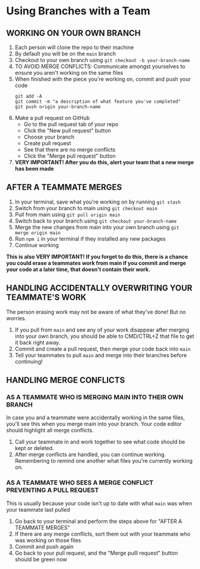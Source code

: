 # Using Branches with a Team

## WORKING ON YOUR OWN BRANCH

1. Each person will clone the repo to their machine
2. By default you will be on the `main` branch
3. Checkout to your own branch using `git checkout -b your-branch-name`
4. TO AVOID MERGE CONFLICTS: Communicate amongst yourselves to ensure you aren't working on the same files
5. When finished with the piece you're working on, commit and push your code
    ```
    git add -A   
    git commit -m "a description of what feature you've completed"
    git push origin your-branch-name
    ``` 
6. Make a pull request on GitHub
    - Go to the pull request tab of your repo
    - Click the "New pull request" button
    - Choose your branch
    - Create pull request
    - See that there are no merge conflicts
    - Click the "Merge pull request" button
7. **VERY IMPORTANT! After you do this, alert your team that a new merge has been made**

## AFTER A TEAMMATE MERGES

1. In your terminal, save what you're working on by running `git stash`
2. Switch from your branch to main using `git checkout main`
3. Pull from main using `git pull origin main`
4. Switch back to your branch using `git checkout your-branch-name`
5. Merge the new changes from main into your own branch using `git merge origin main`
6. Run `npm i` in your terminal if they installed any new packages
7. Continue working

**This is also VERY IMPORTANT! If you forget to do this, there is a chance you could erase a teammates work from main if you commit and merge your code at a later time, that doesn't contain their work.**

## HANDLING ACCIDENTALLY OVERWRITING YOUR TEAMMATE'S WORK

The person erasing work may not be aware of what they've done! But no worries.

1. If you pull from `main` and see any of your work disappear after merging into your own branch, you should be able to CMD/CTRL+Z that file to get it back right away.
2. Commit and create a pull request, then merge your code back into `main`
3. Tell your teammates to pull `main` and merge into their branches before continuing!

## HANDLING MERGE CONFLICTS

### AS A TEAMMATE WHO IS MERGING MAIN INTO THEIR OWN BRANCH

In case you and a teammate were accidentally working in the same files, you'll see this when you merge main into your branch. Your code editor should highlight all merge conflicts. 

1. Call your teammate in and work together to see what code should be kept or deleted. 
2. After merge conflicts are handled, you can continue working. Remembering to remind one another what files you're currently working on.

### AS A TEAMMATE WHO SEES A MERGE CONFLICT PREVENTING A PULL REQUEST

This is usually because your code isn't up to date with what `main` was when your teammate last pulled

1. Go back to your terminal and perform the steps above for "AFTER A TEAMMATE MERGES"
2. If there are any merge conflicts, sort them out with your teammate who was working on those files
3. Commit and push again
4. Go back to your pull request, and the "Merge pulll request" button should be green now
